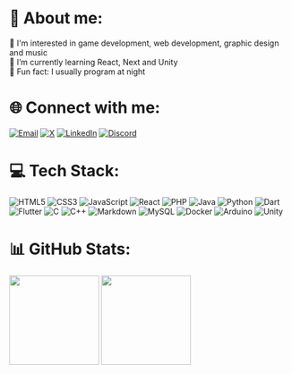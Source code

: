 # 🧠 About me:
🎯 I'm interested in game development, web development, graphic design and music<br>
🌱 I’m currently learning React, Next and Unity<br>
🦉 Fun fact: I usually program at night

# 🌐 Connect with me:
[![Email](https://img.shields.io/badge/-email-%2300599C.svg?style=for-the-badge&logo=mail.ru&logoColor=white)](mailto:denzel.vianna@hotmail.com)
[![X](https://img.shields.io/badge/-twitter-%2320232a?style=for-the-badge&logo=X&logoColor=white)](https://twitter.com/bykenel)
[![LinkedIn](https://img.shields.io/badge/-linkedin-%230077B5.svg?style=for-the-badge&logo=linkedin&logoColor=white)](https://www.linkedin.com/in/denzel-farias)
[![Discord](https://img.shields.io/badge/-discord-7289DA?style=for-the-badge&logo=discord&logoColor=white)](https://discordapp.com/users/476545927457406988) 

# 💻 Tech Stack:
![HTML5](https://img.shields.io/badge/-html5-%23E34F26.svg?style=for-the-badge&logo=html5&logoColor=white) 
![CSS3](https://img.shields.io/badge/-css3-%231572B6.svg?style=for-the-badge&logo=css3&logoColor=white)
![JavaScript](https://img.shields.io/badge/-javascript-F7DF1E.svg?style=for-the-badge&logo=javascript&logoColor=black)
![React](https://img.shields.io/badge/react-%2320232a.svg?style=for-the-badge&logo=react&logoColor=%2361DAFB)
![PHP](https://img.shields.io/badge/-php-%23777BB4.svg?style=for-the-badge&logo=php&logoColor=white) 
![Java](https://img.shields.io/badge/-java-%23E34F26.svg?style=for-the-badge&logo=java&logoColor=white) 
![Python](https://img.shields.io/badge/-python-3670A0?style=for-the-badge&logo=python&logoColor=ffdd54)
![Dart](https://img.shields.io/badge/-dart-%230077B5.svg?style=for-the-badge&logo=dart&logoColor=white)
![Flutter](https://img.shields.io/badge/-flutter-1DA1F2?style=for-the-badge&logo=flutter&logoColor=white) 
![C](https://img.shields.io/badge/-c-%2320232a.svg?style=for-the-badge&logo=c%2B%2B&logoColor=white) 
![C++](https://img.shields.io/badge/-c++-ED225D.svg?style=for-the-badge&logo=c%2B%2B&logoColor=white)
![Markdown](https://img.shields.io/badge/markdown-%23000000.svg?style=for-the-badge&logo=markdown&logoColor=white)
![MySQL](https://img.shields.io/badge/-mysql-%2300f.svg?style=for-the-badge&logo=mysql&logoColor=white)
![Docker](https://img.shields.io/badge/-docker-%2300599C.svg?style=for-the-badge&logo=Docker&logoColor=white)
![Arduino](https://img.shields.io/badge/-arduino-00979D.svg?style=for-the-badge&logo=Arduino&logoColor=white)
![Unity](https://img.shields.io/badge/-unity-%2320232a.svg?style=for-the-badge&logo=Unity&logoColor=white)

# 📊 GitHub Stats:
<div>
  <img height="160em" src="https://github-readme-stats.vercel.app/api?username=bykenel&show_icons=true&theme=tokyonight&hide_border=false&include_all_commits=true&count_private=true"/>
  <img height="160em" src="https://github-readme-stats.vercel.app/api/top-langs/?username=bykenel&theme=tokyonight&hide_border=false&include_all_commits=true&count_private=true&layout=compact">
</div>
